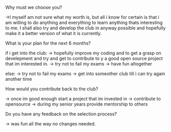 Why must we choose you?

->I myself am not sure what my worth is, but all i know for certain is that i am willing to do anything and everything to learn anything thats interesting to me. I shall also try and develop the club in anyway possible and hopefully make it a better version of what it is currently.

What is your plan for the next 6 months?

if i get into the club:
-> hopefully improve my coding and to get a grasp on develepment and try and get to contribute to y a good open source project that im interested in.
-> try not to fail my exams
-> have fun altogether

else:
-> try not to fail my exams
-> get into someother club till i can try again another time

How would you contribute back to the club? 

-> once im good enough start a project that im invested in
-> contribute to opensource
-> during my senior years provide mentorship to others

Do you have any feedback on the selection process?

-> was fun all the way no changes needed.
